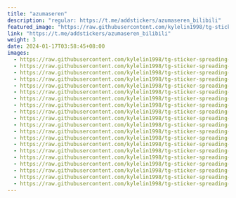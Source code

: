 ```yaml
---
title: "azumaseren"
description: "regular: https://t.me/addstickers/azumaseren_bilibili"
featured_image: "https://raw.githubusercontent.com/kylelin1998/tg-sticker-spreading-worldwide-images/main/img/fba8bf90-1326-4262-8c6b-001112090f1d.jpg"
link: "https://t.me/addstickers/azumaseren_bilibili"
weight: 3
date: 2024-01-17T03:58:45+08:00
images:
  - https://raw.githubusercontent.com/kylelin1998/tg-sticker-spreading-worldwide-images/main/img/fba8bf90-1326-4262-8c6b-001112090f1d.jpg
  - https://raw.githubusercontent.com/kylelin1998/tg-sticker-spreading-worldwide-images/main/img/8d9b78f0-8aaf-4290-860b-6f08891df986.jpg
  - https://raw.githubusercontent.com/kylelin1998/tg-sticker-spreading-worldwide-images/main/img/6d0c45f8-00cd-4c30-9b0a-5ba6d7155a5f.jpg
  - https://raw.githubusercontent.com/kylelin1998/tg-sticker-spreading-worldwide-images/main/img/b4e267f6-d684-4283-bcd5-5580f4a564d4.jpg
  - https://raw.githubusercontent.com/kylelin1998/tg-sticker-spreading-worldwide-images/main/img/84e9279e-652f-4c17-ae6d-3ece7de1a866.jpg
  - https://raw.githubusercontent.com/kylelin1998/tg-sticker-spreading-worldwide-images/main/img/411218a0-19ef-444a-b4fe-77424c37c3b0.jpg
  - https://raw.githubusercontent.com/kylelin1998/tg-sticker-spreading-worldwide-images/main/img/776e44b7-b292-470c-b8d9-a0ce82b04db2.jpg
  - https://raw.githubusercontent.com/kylelin1998/tg-sticker-spreading-worldwide-images/main/img/6941d8ba-e6ca-40d2-80a6-df172f4b7291.jpg
  - https://raw.githubusercontent.com/kylelin1998/tg-sticker-spreading-worldwide-images/main/img/0e49e727-b917-46f5-b84b-b675120eaa6a.jpg
  - https://raw.githubusercontent.com/kylelin1998/tg-sticker-spreading-worldwide-images/main/img/ed17c25f-fa34-464a-a6d0-e0c9b0c8bc3b.jpg
  - https://raw.githubusercontent.com/kylelin1998/tg-sticker-spreading-worldwide-images/main/img/e2b19bd3-4bf5-4721-b9a7-474b3f9de60f.jpg
  - https://raw.githubusercontent.com/kylelin1998/tg-sticker-spreading-worldwide-images/main/img/493f3343-1484-4fbb-9d2d-1ab00030d173.jpg
  - https://raw.githubusercontent.com/kylelin1998/tg-sticker-spreading-worldwide-images/main/img/065ea2c9-b203-48be-bdda-1584ea0d0f69.jpg
  - https://raw.githubusercontent.com/kylelin1998/tg-sticker-spreading-worldwide-images/main/img/aeb2e49c-0e0c-4279-9e92-edc36f932bd1.jpg
  - https://raw.githubusercontent.com/kylelin1998/tg-sticker-spreading-worldwide-images/main/img/523959dd-498a-4a83-ace6-6404791d93a6.jpg
  - https://raw.githubusercontent.com/kylelin1998/tg-sticker-spreading-worldwide-images/main/img/f17a1b33-d97a-4af5-8860-41e672d0067a.jpg
  - https://raw.githubusercontent.com/kylelin1998/tg-sticker-spreading-worldwide-images/main/img/4fb9e657-a9d6-492b-a1cf-6b10f6864b22.jpg
  - https://raw.githubusercontent.com/kylelin1998/tg-sticker-spreading-worldwide-images/main/img/5a74ed9b-416c-499b-9063-4508645f972f.jpg
  - https://raw.githubusercontent.com/kylelin1998/tg-sticker-spreading-worldwide-images/main/img/b4d88d52-57d4-4dca-a2e4-ce588906f5c9.jpg
  - https://raw.githubusercontent.com/kylelin1998/tg-sticker-spreading-worldwide-images/main/img/dacd8cb3-6622-41d4-8633-a0c13d5fc4bc.jpg
---
```

